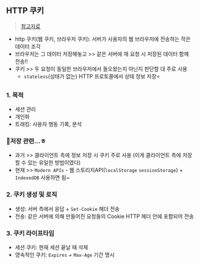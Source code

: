 ## HTTP 쿠키
> [참고자료](https://developer.mozilla.org/ko/docs/Web/HTTP/Cookies)

- http 쿠키(웹 쿠키, 브라우저 쿠키): 서버가 사용자의 웹 브라우저에 전송하는 작은 데이터 조각
- 브라우저는 그 데이터 저장해놓고 >> 같은 서버에 재 요청 시 저장된 데이터 함께 전송!! 
- 쿠키 >> 두 요청이 동일한 브라우저에서 들오왔는지 아닌지 판단할 대 주로 사용
  - `stateless`(상태가 없는) HTTP 프로토콜에서 상태 정보 저장⭐
### 1. 목적
- 세션 관리
- 개인화
- 트래킹: 사용자 행동 기록, 분석

### 📌저장 관련...ㅎ
- 과거 >> 클라이언트 측에 정보 저장 시 쿠키 주로 사용 (이게 클라이언트 측에 저장할 수 있는 유일한 방법이였다)
- 현재 >> `Modern APIs` - 웹 스토리지API(`localStorage` `sessionStorage`) + `IndexedDB` 사용하면 됨~

### 2. 쿠키 생성 및 로직
- 생성: 서버 측에서 응답 + `Set-Cookie` 헤더 전송
- 전송: 같은 서버에 의해 만들어진 요청들의 Cookie HTTP 헤더 안에 포함되어 전송

### 3. 쿠키 라이프타임
- 세션 쿠키: 현재 세션 끝날 때 삭제
- 영속적인 쿠키: `Expires` + `Max-Age` 기간 명시
